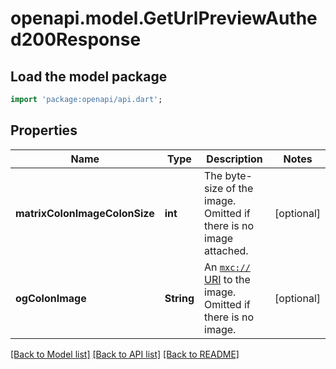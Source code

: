 # openapi.model.GetUrlPreviewAuthed200Response

## Load the model package
```dart
import 'package:openapi/api.dart';
```

## Properties
Name | Type | Description | Notes
------------ | ------------- | ------------- | -------------
**matrixColonImageColonSize** | **int** | The byte-size of the image. Omitted if there is no image attached. | [optional] 
**ogColonImage** | **String** | An [`mxc://` URI](https://spec.matrix.org/v1.13/client-server-api/#matrix-content-mxc-uris) to the image. Omitted if there is no image. | [optional] 

[[Back to Model list]](../README.md#documentation-for-models) [[Back to API list]](../README.md#documentation-for-api-endpoints) [[Back to README]](../README.md)


